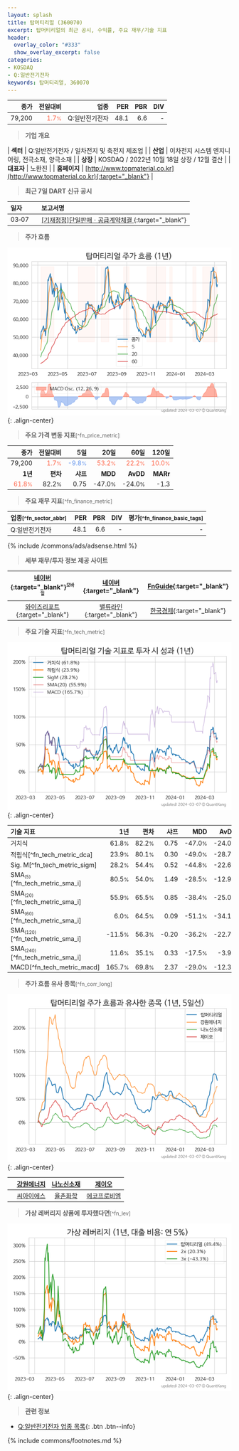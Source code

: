 ```yaml
---
layout: splash
title: 탑머티리얼 (360070)
excerpt: 탑머티리얼의 최근 공시, 수익률, 주요 재무/기술 지표
header:
  overlay_color: "#333"
  show_overlay_excerpt: false
categories:
- KOSDAQ
- Q:일반전기전자
keywords: 탑머티리얼, 360070
---
```


| **종가** | **전일대비** | **업종** | **PER** | **PBR** | **DIV** |
| -------: | -----------: | -------: | ------: | ------: | ------: |
| 79,200 | <span style="color: tomato">1.7<small>%</small></span> | Q:일반전기전자 | 48.1 | 6.6 | - |

<!-- more -->


> **기업 개요**<a id="company"></a>

| <span style="white-space:nowrap;">**섹터**</span> | Q:일반전기전자 / 일차전지 및 축전지 제조업 |
| <span style="white-space:nowrap;">**산업**</span> | 이차전지 시스템 엔지니어링, 전극소재, 양극소재 |
| <span style="white-space:nowrap;">**상장**</span> | KOSDAQ / 2022년 10월 18일 상장 / 12월 결산 |
| <span style="white-space:nowrap;">**대표자**</span> | 노환진 |
| <span style="white-space:nowrap;">**홈페이지**</span> | [http://www.topmaterial.co.kr](http://www.topmaterial.co.kr){:target="_blank"} |


> **최근 7일 DART 신규 공시**<a id="dart"></a>

| **일자** |      | **보고서명** |
| :------- | :--- | :----------- |
| 03&#x2011;07 | | [[기재정정]단일판매ㆍ공급계약체결              ](https://dart.fss.or.kr/dsaf001/main.do?rcpNo=20240307900825){:target="_blank"} |


> **주가 흐름**<a id="price"></a>

![360070](/stock/images/360070.png){: .align-center}


> **주요 가격 변동 지표**<small>[^fn_price_metric]</small>

| **종가** | **전일대비** | **5일** | **20일** | **60일** | **120일** |
| -------: | -----------: | ------: | -------: | -------: | --------: |
| 79,200 | <span style="color: tomato">1.7<small>%</small></span> | <span style="color: cornflowerblue">-9.8<small>%</small></span> | <span style="color: tomato">53.2<small>%</small></span> | <span style="color: tomato">22.2<small>%</small></span> | <span style="color: tomato">10.0<small>%</small></span> |
| **1년** | **편차** | **샤프** | **MDD** | **AvDD** | **MARr** |
| <span style="color: tomato">61.8<small>%</small></span> | 82.2<small>%</small> | 0.75 | -47.0<small>%</small> | -24.0<small>%</small> | -1.3 |


> **주요 재무 지표**<small>[^fn_finance_metric]</small>

| **업종**<small>[^fn_sector_abbr]</small> | **PER** | **PBR** | **DIV** | **평가**<small>[^fn_finance_basic_tags]</small> |
| :--------------------------------------- | ------: | ------: | ------: | ----------------------------------------------: |
| Q:일반전기전자 | 48.1 | 6.6 | - | - |



{% include /commons/ads/adsense.html %}

> **세부 재무/투자 정보 제공 사이트**

| [네이버](https://m.stock.naver.com/domestic/stock/360070/finance/summary){:target="_blank"}<sup><small>모바일</small></sup> | [네이버](https://finance.naver.com/item/coinfo.naver?code=360070){:target="_blank"} | [FnGuide](https://comp.fnguide.com/SVO2/ASP/SVD_Invest.asp?gicode=A360070&MenuYn=Y){:target="_blank"} |
| :---: | :---: | :---: |
| [와이즈리포트](https://comp.wisereport.co.kr/company/c1040001.aspx?cmp_cd=360070){:target="_blank"} | [밸류라인](https://www.valueline.co.kr/finance/summary/360070){:target="_blank"} | [한국경제](https://markets.hankyung.com/stock/360070/financial-summary){:target="_blank"} |


> **주요 기술 지표**<small>[^fn_tech_metric]</small>


![360070](/stock/images/360070_tech.png){: .align-center}

| **기술 지표** | **1년** | **편차** | **샤프** | **MDD** | **AvDD** |
| :------------ | ------: | -----------: | -------: | ------: | -------: |
| 거치식 | 61.8<small>%</small> | 82.2<small>%</small> | 0.75 | -47.0<small>%</small> | -24.0<small>%</small> |
| 적립식[^fn_tech_metric_dca] | 23.9<small>%</small> | 80.1<small>%</small> | 0.30 | -49.0<small>%</small> | -28.7<small>%</small> |
| Sig. M[^fn_tech_metric_sigm] | 28.2<small>%</small> | 54.4<small>%</small> | 0.52 | -44.8<small>%</small> | -22.6<small>%</small> |
| SMA<small><sub>(5)</sub></small>[^fn_tech_metric_sma_i] | 80.5<small>%</small> | 54.0<small>%</small> | 1.49 | -28.5<small>%</small> | -12.9<small>%</small> |
| SMA<small><sub>(20)</sub></small>[^fn_tech_metric_sma_i] | 55.9<small>%</small> | 65.5<small>%</small> | 0.85 | -38.4<small>%</small> | -25.0<small>%</small> |
| SMA<small><sub>(60)</sub></small>[^fn_tech_metric_sma_i] | 6.0<small>%</small> | 64.5<small>%</small> | 0.09 | -51.1<small>%</small> | -34.1<small>%</small> |
| SMA<small><sub>(120)</sub></small>[^fn_tech_metric_sma_i] | -11.5<small>%</small> | 56.3<small>%</small> | -0.20 | -36.2<small>%</small> | -22.7<small>%</small> |
| SMA<small><sub>(240)</sub></small>[^fn_tech_metric_sma_i] | 11.6<small>%</small> | 35.1<small>%</small> | 0.33 | -17.5<small>%</small> | -3.9<small>%</small> |
| MACD[^fn_tech_metric_macd] | 165.7<small>%</small> | 69.8<small>%</small> | 2.37 | -29.0<small>%</small> | -12.3<small>%</small> |


> **주가 흐름 유사 종목**<a id="corr"></a><small>[^fn_corr_long]</small>

![360070](/stock/images/360070_corr.png){: .align-center}

|       | [강원에너지](/114190/) | [나노신소재](/121600/) | [제이오](/418550/) |
| :---: | :------------------------------------: | :------------------------------------: | :------------------------------------: |
|       | [씨아이에스](/222080/) | [율촌화학](/008730/) | [에코프로비엠](/247540/) |


> **가상 레버리지 상품에 투자했다면**<a id="2x"></a><small>[^fn_lev]</small>

![360070](/stock/images/360070_2x.png){: .align-center}


> **관련 정보**

- [Q:일반전기전자 업종 목록](/stats/sector/kosdaq_업종_일반전기전자_종목/){: .btn .btn--info}

{% include commons/footnotes.md %}